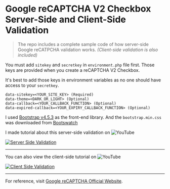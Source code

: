 # Google reCAPTCHA V2 Checkbox Server-Side and Client-Side Validation

> The repo includes a complete sample code of how server-side Google reCATPCHA validation works. *(Client-side validation is also included)*

You must add `sitekey` and `secretkey` in `environment.php` file first. Those keys are provided when you create a reCAPTCHA V2 Checkbox.

It's best to add those keys in environment variables as no one should have access to your `secretkey`.

```
data-sitekey=<YOUR_SITE_KEY> (Required)
data-theme=<DARK_OR_LIGHT> (Optional)
data-callback=<YOUR_CALLBACK_FUNCTION> (Optional)
data-expired-callback=<YOUR_EXPIRY_CALLBACK_FUNCTION> (Optional)
```

I used [Bootstrap v4.5.3](https://getbootstrap.com/docs/4.5/getting-started/introduction/) as the front-end library. And the `bootstrap.min.css` was downloaded from [Bootswatch](https://bootswatch.com/)

I made tutorial about this server-side validation on ![YouTube](/images/YouTube.png "YouTube Logo")

[![Server Side Validation](https://img.youtube.com/vi/oJzGpDbeSuA/0.jpg)](https://www.youtube.com/watch?v=oJzGpDbeSuA)

---

You can also view the client-side tutorial on ![YouTube](/images/YouTube.png "YouTube Logo")

[![Client Side Validation](https://img.youtube.com/vi/okaZ6OIqlzs/0.jpg)](https://www.youtube.com/watch?v=okaZ6OIqlzs)

---

For reference, visit [Google reCAPTCHA Official Website](https://developers.google.com/recaptcha/).
